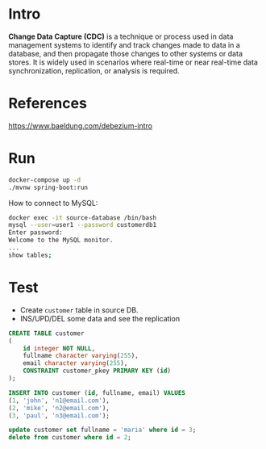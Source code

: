 # Intro

**Change Data Capture (CDC)** is a technique or process used in data management systems to identify and track changes made to data in a database, and then propagate those changes to other systems or data stores. It is widely used in scenarios where real-time or near real-time data synchronization, replication, or analysis is required.

# References

https://www.baeldung.com/debezium-intro

# Run

```sh
docker-compose up -d
./mvnw spring-boot:run
```

How to connect to MySQL:  

```sh
docker exec -it source-database /bin/bash
mysql --user=user1 --password customerdb1
Enter password:
Welcome to the MySQL monitor.
...
show tables;
```

# Test

- Create `customer` table in source DB.
- INS/UPD/DEL some data and see the replication

```sql
CREATE TABLE customer
(
    id integer NOT NULL,
    fullname character varying(255),
    email character varying(255),
    CONSTRAINT customer_pkey PRIMARY KEY (id)
);

INSERT INTO customer (id, fullname, email) VALUES
(1, 'john', 'n1@email.com'),	
(2, 'mike', 'n2@email.com'),	
(3, 'paul', 'n3@email.com');

update customer set fullname = 'maria' where id = 3;
delete from customer where id = 2;
```